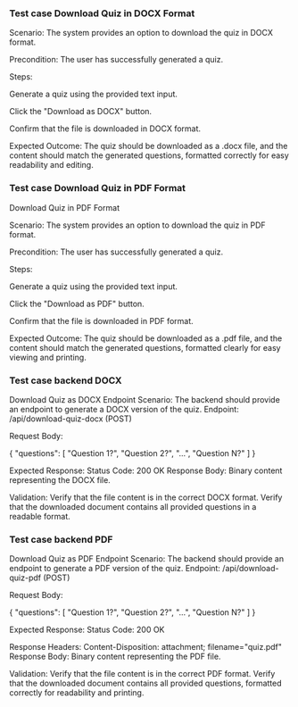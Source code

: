 ### Test case Download Quiz in DOCX Format

Scenario: The system provides an option to download the quiz in DOCX format.

Precondition: The user has successfully generated a quiz.

Steps:

Generate a quiz using the provided text input.

Click the "Download as DOCX" button.

Confirm that the file is downloaded in DOCX format.

Expected Outcome: The quiz should be downloaded as a .docx file, and the content should match the generated questions, formatted correctly for easy readability and editing.

### Test case Download Quiz in PDF Format
Download Quiz in PDF Format

Scenario: The system provides an option to download the quiz in PDF format.

Precondition: The user has successfully generated a quiz.

Steps:

Generate a quiz using the provided text input.

Click the "Download as PDF" button.

Confirm that the file is downloaded in PDF format.

Expected Outcome: The quiz should be downloaded as a .pdf file, and the content should match the generated questions, formatted clearly for easy viewing and printing.

### Test case backend DOCX

Download Quiz as DOCX Endpoint
Scenario: The backend should provide an endpoint to generate a DOCX version of the quiz.
Endpoint: /api/download-quiz-docx (POST)

Request Body:

{
  "questions": [
    "Question 1?",
    "Question 2?",
    "...",
    "Question N?"
  ]
}

Expected Response:
Status Code: 200 OK
Response Body: Binary content representing the DOCX file.

Validation:
Verify that the file content is in the correct DOCX format.
Verify that the downloaded document contains all provided questions in a readable format.

### Test case backend PDF

Download Quiz as PDF Endpoint
Scenario: The backend should provide an endpoint to generate a PDF version of the quiz.
Endpoint: /api/download-quiz-pdf (POST)

Request Body:

{
  "questions": [
    "Question 1?",
    "Question 2?",
    "...",
    "Question N?"
  ]
}

Expected Response:
Status Code: 200 OK

Response Headers:
Content-Disposition: attachment; filename="quiz.pdf"
Response Body: Binary content representing the PDF file.

Validation:
Verify that the file content is in the correct PDF format.
Verify that the downloaded document contains all provided questions, formatted correctly for readability and printing.